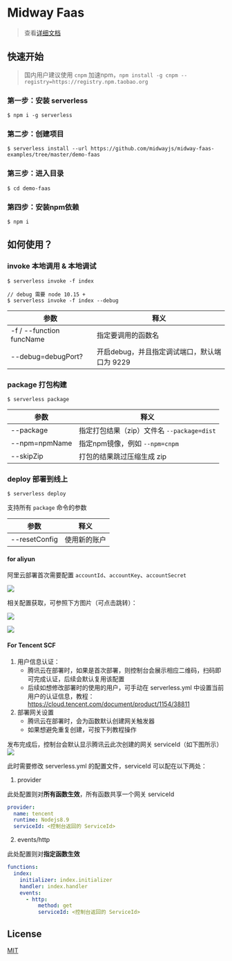 # Midway Faas

> 查看[详细文档](https://github.com/midwayjs/midway-faas/blob/development/docs/guide)

## 快速开始

> 国内用户建议使用 `cnpm` 加速npm，`npm install -g cnpm --registry=https://registry.npm.taobao.org`


### 第一步：安装 serverless

```shell
$ npm i -g serverless
```

### 第二步：创建项目

```shell
$ serverless install --url https://github.com/midwayjs/midway-faas-examples/tree/master/demo-faas
```

### 第三步：进入目录

```shell
$ cd demo-faas
```

### 第四步：安装npm依赖

```shell
$ npm i
```

## 如何使用？

### invoke 本地调用 & 本地调试

```shell
$ serverless invoke -f index

// debug 需要 node 10.15 +
$ serverless invoke -f index --debug
```

| 参数 | 释义 |
| -- | -- |
| -f / --function funcName| 指定要调用的函数名 |
| --debug=debugPort?| 开启debug，并且指定调试端口，默认端口为 9229 |


### package 打包构建

```shell
$ serverless package
```

| 参数 | 释义 |
| -- | -- |
| --package | 指定打包结果（zip）文件名 `--package=dist` |
| --npm=npmName| 指定npm镜像，例如 `--npm=cnpm` |
| --skipZip | 打包的结果跳过压缩生成 zip |

### deploy 部署到线上

```shell
$ serverless deploy
```

支持所有 `package` 命令的参数

| 参数 | 释义 |
| -- | -- |
| --resetConfig | 使用新的账户 |

#### for aliyun

阿里云部署首次需要配置 `accountId`、`accountKey`、`accountSecret`

![](https://gw.alicdn.com/tfs/TB1EPINp.H1gK0jSZSyXXXtlpXa-1152-514.png)

相关配置获取，可参照下方图片（可点击跳转）：

<a href="https://account.console.aliyun.com/#/secure" target="_blank">![](https://gw.alicdn.com/tfs/TB1QoQapV67gK0jSZPfXXahhFXa-1832-696.png)</a>

<a href="https://usercenter.console.aliyun.com/#/manage/ak" target="_blank">![](https://gw.alicdn.com/tfs/TB1LgQPp1L2gK0jSZFmXXc7iXXa-2406-592.png)</a>

#### For Tencent SCF

1. 用户信息认证：
    - 腾讯云在部署时，如果是首次部署，则控制台会展示相应二维码，扫码即可完成认证，后续会默认复用该配置
    - 后续如想修改部署时的使用的用户，可手动在 serverless.yml 中设置当前用户的认证信息，教程：https://cloud.tencent.com/document/product/1154/38811
2. 部署网关设置
    - 腾讯云在部署时，会为函数默认创建网关触发器
    - 如果想避免重复创建，可按下列教程操作


发布完成后，控制台会默认显示腾讯云此次创建的网关 serviceId（如下图所示）
![](https://gw.alicdn.com/tfs/TB1OqwRp7L0gK0jSZFtXXXQCXXa-2670-410.png)
        
此时需要修改 serverless.yml 的配置文件，serviceId 可以配在以下两处：

1. provider

此处配置则对**所有函数生效**，所有函数共享一个网关 serviceId

```yaml
provider:
  name: tencent
  runtime: Nodejs8.9
  serviceId: <控制台返回的 ServiceId>
```

2. events/http

此处配置则对**指定函数生效**

```yaml
functions:
  index:
    initializer: index.initializer
    handler: index.handler
    events:
      - http:
          method: get
          serviceId: <控制台返回的 ServiceId>
```

## License

[MIT](./LICENSE)
